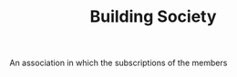 ---
title: Building Society
letter: B
permalink: "/definitions/bld-building-society.html"
body: An association in which the subscriptions of the members
published_at: '2018-07-07'
source: Black's Law Dictionary 2nd Ed (1910)
layout: post
---